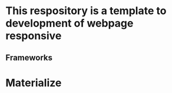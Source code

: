 # This respository is a template to development of webpage responsive

## Frameworks
  
  # Materialize
